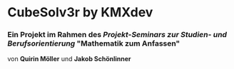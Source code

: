 # CubeSolv3r by KMXdev

### Ein Projekt im Rahmen des *Projekt-Seminars zur Studien- und Berufsorientierung* "Mathematik zum Anfassen"

von **Quirin Möller** und **Jakob Schönlinner**
